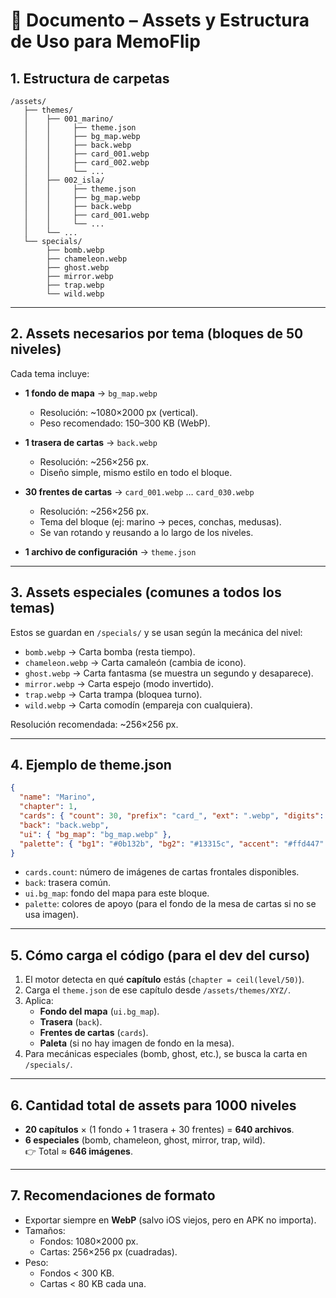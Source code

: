 # 📄 Documento – Assets y Estructura de Uso para MemoFlip

## 1. Estructura de carpetas
```
/assets/
   ├── themes/
   │    ├── 001_marino/
   │    │     ├── theme.json
   │    │     ├── bg_map.webp
   │    │     ├── back.webp
   │    │     ├── card_001.webp
   │    │     ├── card_002.webp
   │    │     └── ...
   │    ├── 002_isla/
   │    │     ├── theme.json
   │    │     ├── bg_map.webp
   │    │     ├── back.webp
   │    │     ├── card_001.webp
   │    │     └── ...
   │    └── ...
   └── specials/
        ├── bomb.webp
        ├── chameleon.webp
        ├── ghost.webp
        ├── mirror.webp
        ├── trap.webp
        └── wild.webp
```

---

## 2. Assets necesarios por **tema (bloques de 50 niveles)**
Cada tema incluye:

- **1 fondo de mapa** → `bg_map.webp`  
  - Resolución: ~1080×2000 px (vertical).  
  - Peso recomendado: 150–300 KB (WebP).  

- **1 trasera de cartas** → `back.webp`  
  - Resolución: ~256×256 px.  
  - Diseño simple, mismo estilo en todo el bloque.  

- **30 frentes de cartas** → `card_001.webp` … `card_030.webp`  
  - Resolución: ~256×256 px.  
  - Tema del bloque (ej: marino → peces, conchas, medusas).  
  - Se van rotando y reusando a lo largo de los niveles.  

- **1 archivo de configuración** → `theme.json`  

---

## 3. Assets **especiales** (comunes a todos los temas)
Estos se guardan en `/specials/` y se usan según la mecánica del nivel:

- `bomb.webp` → Carta bomba (resta tiempo).  
- `chameleon.webp` → Carta camaleón (cambia de icono).  
- `ghost.webp` → Carta fantasma (se muestra un segundo y desaparece).  
- `mirror.webp` → Carta espejo (modo invertido).  
- `trap.webp` → Carta trampa (bloquea turno).  
- `wild.webp` → Carta comodín (empareja con cualquiera).  

Resolución recomendada: ~256×256 px.  

---

## 4. Ejemplo de **theme.json**
```json
{
  "name": "Marino",
  "chapter": 1,
  "cards": { "count": 30, "prefix": "card_", "ext": ".webp", "digits": 3 },
  "back": "back.webp",
  "ui": { "bg_map": "bg_map.webp" },
  "palette": { "bg1": "#0b132b", "bg2": "#13315c", "accent": "#ffd447" }
}
```

- `cards.count`: número de imágenes de cartas frontales disponibles.  
- `back`: trasera común.  
- `ui.bg_map`: fondo del mapa para este bloque.  
- `palette`: colores de apoyo (para el fondo de la mesa de cartas si no se usa imagen).  

---

## 5. Cómo carga el código (para el dev del curso)
1. El motor detecta en qué **capítulo** estás (`chapter = ceil(level/50)`).  
2. Carga el `theme.json` de ese capítulo desde `/assets/themes/XYZ/`.  
3. Aplica:  
   - **Fondo del mapa** (`ui.bg_map`).  
   - **Trasera** (`back`).  
   - **Frentes de cartas** (`cards`).  
   - **Paleta** (si no hay imagen de fondo en la mesa).  
4. Para mecánicas especiales (bomb, ghost, etc.), se busca la carta en `/specials/`.  

---

## 6. Cantidad total de assets para 1000 niveles
- **20 capítulos** × (1 fondo + 1 trasera + 30 frentes) = **640 archivos**.  
- **6 especiales** (bomb, chameleon, ghost, mirror, trap, wild).  
👉 Total ≈ **646 imágenes**.  

---

## 7. Recomendaciones de formato
- Exportar siempre en **WebP** (salvo iOS viejos, pero en APK no importa).  
- Tamaños:  
  - Fondos: 1080×2000 px.  
  - Cartas: 256×256 px (cuadradas).  
- Peso:  
  - Fondos < 300 KB.  
  - Cartas < 80 KB cada una.  
